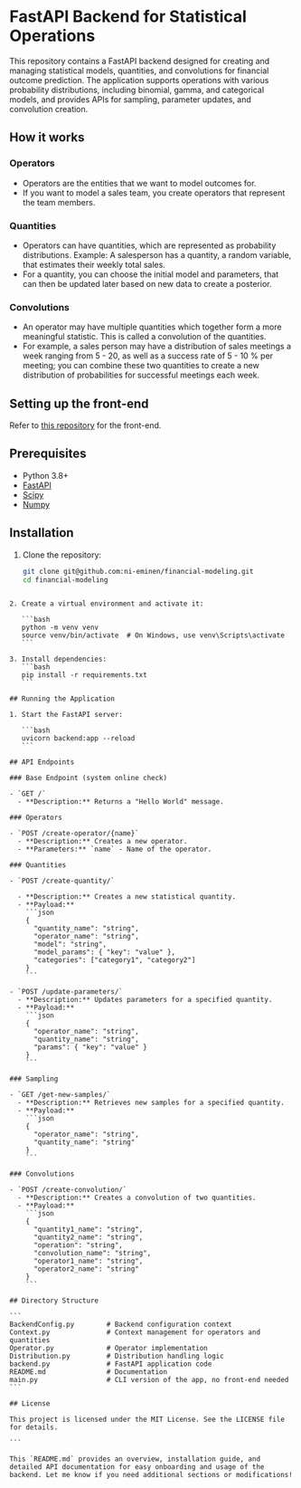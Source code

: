 # FastAPI Backend for Statistical Operations

This repository contains a FastAPI backend designed for creating and managing statistical models, quantities, and convolutions for financial outcome prediction. The application supports operations with various probability distributions, including binomial, gamma, and categorical models, and provides APIs for sampling, parameter updates, and convolution creation.

## How it works

### Operators

- Operators are the entities that we want to model outcomes for.
- If you want to model a sales team, you create operators that represent the team members.

### Quantities

- Operators can have quantities, which are represented as probability distributions. Example: A salesperson has a quantity, a random variable, that estimates their weekly total sales.
- For a quantity, you can choose the initial model and parameters, that can then be updated later based on new data to create a posterior.

### Convolutions

- An operator may have multiple quantities which together form a more meaningful statistic. This is called a convolution of the quantities.
- For example, a sales person may have a distribution of sales meetings a week ranging from 5 - 20, as well as a success rate of 5 - 10 % per meeting; you can combine these two quantities to create a new distribution of probabilities for successful meetings each week.

## Setting up the front-end

Refer to [this repository](https://github.com/ni-eminen/financial-modeling-front) for the front-end.

## Prerequisites

- Python 3.8+
- [FastAPI](https://fastapi.tiangolo.com/)
- [Scipy](https://www.scipy.org/)
- [Numpy](https://numpy.org/)

## Installation

1. Clone the repository:
   ```bash
   git clone git@github.com:ni-eminen/financial-modeling.git
   cd financial-modeling
   ```

````

2. Create a virtual environment and activate it:

   ```bash
   python -m venv venv
   source venv/bin/activate  # On Windows, use venv\Scripts\activate
   ```

3. Install dependencies:
   ```bash
   pip install -r requirements.txt
   ```

## Running the Application

1. Start the FastAPI server:

   ```bash
   uvicorn backend:app --reload
   ```

## API Endpoints

### Base Endpoint (system online check)

- `GET /`
  - **Description:** Returns a "Hello World" message.

### Operators

- `POST /create-operator/{name}`
  - **Description:** Creates a new operator.
  - **Parameters:** `name` - Name of the operator.

### Quantities

- `POST /create-quantity/`

  - **Description:** Creates a new statistical quantity.
  - **Payload:**
    ```json
    {
      "quantity_name": "string",
      "operator_name": "string",
      "model": "string",
      "model_params": { "key": "value" },
      "categories": ["category1", "category2"]
    }
    ```

- `POST /update-parameters/`
  - **Description:** Updates parameters for a specified quantity.
  - **Payload:**
    ```json
    {
      "operator_name": "string",
      "quantity_name": "string",
      "params": { "key": "value" }
    }
    ```

### Sampling

- `GET /get-new-samples/`
  - **Description:** Retrieves new samples for a specified quantity.
  - **Payload:**
    ```json
    {
      "operator_name": "string",
      "quantity_name": "string"
    }
    ```

### Convolutions

- `POST /create-convolution/`
  - **Description:** Creates a convolution of two quantities.
  - **Payload:**
    ```json
    {
      "quantity1_name": "string",
      "quantity2_name": "string",
      "operation": "string",
      "convolution_name": "string",
      "operator1_name": "string",
      "operator2_name": "string"
    }
    ```

## Directory Structure

```
BackendConfig.py        # Backend configuration context
Context.py              # Context management for operators and quantities
Operator.py             # Operator implementation
Distribution.py         # Distribution handling logic
backend.py              # FastAPI application code
README.md               # Documentation
main.py                 # CLI version of the app, no front-end needed
```

## License

This project is licensed under the MIT License. See the LICENSE file for details.

```

This `README.md` provides an overview, installation guide, and detailed API documentation for easy onboarding and usage of the backend. Let me know if you need additional sections or modifications!

````
